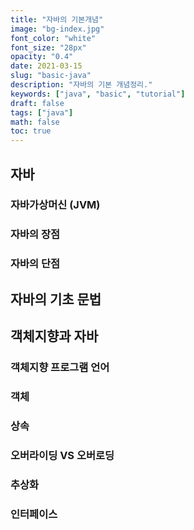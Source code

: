 ```yaml
---
title: "자바의 기본개념"
image: "bg-index.jpg"
font_color: "white"
font_size: "28px"
opacity: "0.4"
date: 2021-03-15
slug: "basic-java"
description: "자바의 기본 개념정리."
keywords: ["java", "basic", "tutorial"]
draft: false
tags: ["java"]
math: false
toc: true
---
```


## 자바

### 자바가상머신 (JVM)

### 자바의 장점

### 자바의 단점

## 자바의 기초 문법

## 객체지향과 자바

### 객체지향 프로그램 언어

### 객체

### 상속

### 오버라이딩 VS 오버로딩

### 추상화

### 인터페이스
